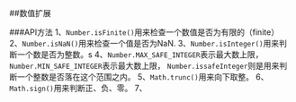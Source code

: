 ##数值扩展

###API方法
1、`Number.isFinite()`用来检查一个数值是否为有限的（finite）
2、`Number.isNaN()`用来检查一个值是否为NaN.
3、`Number.isInteger()`用来判断一个数是否为整数。s
4、`Number.MAX_SAFE_INTEGER`表示最大数上限， `Number.MIN_SAFE_INTEGER`表示最大数上限， `Number.issafeInteger`则是用来判断一个整数是否落在这个范围之内。 
5、`Math.trunc()`用来向下取整。
6、`Math.sign()`用来判断正、负、零。
7、